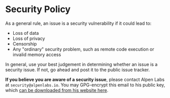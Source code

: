 # Security Policy

As a general rule, an issue is a security vulnerability if it could lead to:

- Loss of data
- Loss of privacy
- Censorship
- Any "ordinary" security problem, such as remote code execution
  or invalid memory access

In general, use your best judgement in determining whether an issue
is a security issue.
If not, go ahead and post it to the public issue tracker.

**If you believe you are aware of a security issue**, please contact Alpen Labs at
`security@alpenlabs.io`.
You may GPG-encrypt this email to his public key, which
[can be downloaded from his website here](https://alpenlabs.io/pgp.asc).
